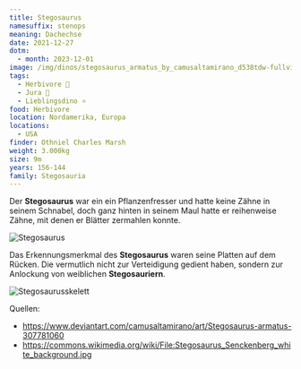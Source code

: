 ```yaml
---
title: Stegosaurus
namesuffix: stenops
meaning: Dachechse
date: 2021-12-27
dotm:
  - month: 2023-12-01
image: /img/dinos/stegosaurus_armatus_by_camusaltamirano_d538tdw-fullview.jpg
tags:
  - Herbivore 🌿
  - Jura 🦴
  - Lieblingsdino ⭐
food: Herbivore
location: Nordamerika, Europa
locations:
  - USA
finder: Othniel Charles Marsh
weight: 3.000kg
size: 9m
years: 156-144
family: Stegosauria
---
```

Der **Stegosaurus** war ein ein Pflanzenfresser und hatte keine Zähne in seinem Schnabel, doch ganz hinten in seinem Maul hatte er reihenweise Zähne, mit denen er Blätter zermahlen konnte.

![Stegosaurus ](/img/dinos/stegosaurus2.jfif)

 Das Erkennungsmerkmal des **Stegosaurus** waren seine Platten auf dem Rücken. Die vermutlich nicht zur Verteidigung gedient haben, sondern zur Anlockung von weiblichen **Stegosauriern**.

![Stegosaurusskelett](/img/dinos/stegosaurus-skelett.jpg)

Quellen: 

* <https://www.deviantart.com/camusaltamirano/art/Stegosaurus-armatus-307781060>
* [](https://www.deviantart.com/camusaltamirano/art/Stegosaurus-armatus-307781060)<https://commons.wikimedia.org/wiki/File:Stegosaurus_Senckenberg_white_background.jpg>